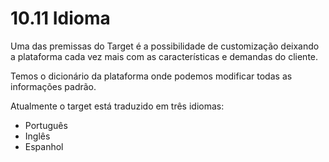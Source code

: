 # 10.11 Idioma

Uma das premissas do Target é a possibilidade de customização deixando a plataforma cada vez mais com as características e demandas do cliente.

Temos o dicionário da plataforma onde podemos modificar todas as informações padrão.

Atualmente o target está traduzido em três idiomas:

- Português
- Inglês
- Espanhol

